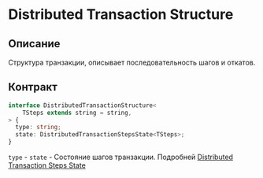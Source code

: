 # Distributed Transaction Structure

## Описание
Структура транзакции, описывает последовательность шагов и откатов.

## Контракт

```ts
interface DistributedTransactionStructure<
    TSteps extends string = string,
> {
  type: string;
  state: DistributedTransactionStepsState<TSteps>;
}
```

`type` -
`state` - Состояние шагов транзакции. Подробней [Distributed Transaction Steps State](./transaction-steps-state.md)
